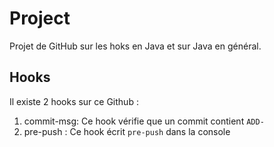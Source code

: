 # Project
Projet de GitHub sur les hoks en Java et sur Java en général.

## Hooks
Il existe 2 hooks sur ce Github :

1. commit-msg: Ce hook vérifie que un commit contient ``ADD-``
2. pre-push : Ce hook écrit ``pre-push`` dans la console